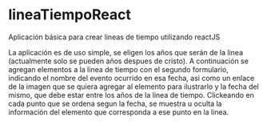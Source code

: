 # lineaTiempoReact
Aplicación básica para crear lineas de tiempo utilizando reactJS

La aplicación es de uso simple, se eligen los años que serán de la linea (actualmente solo se pueden años despues de cristo).
A continuación se agregan elementos a la linea de tiempo con el segundo formulario, indicando el nombre del evento ocurrido en esa fecha,
asi como un enlace de la imagen que se quiera agregar al elemento para ilustrarlo y la fecha del mismo, que debe estar entre los años de la linea 
de tiempo. 
Clickeando en cada punto que se ordena segun la fecha, se muestra u oculta la información del elemento que corresponda a ese punto
en la linea.
